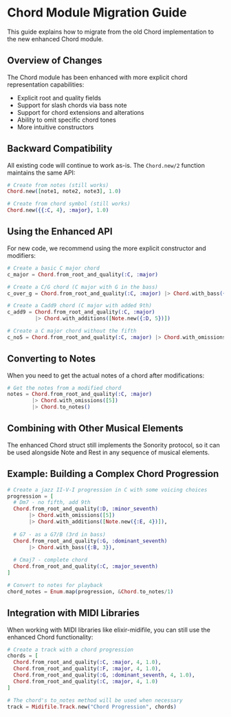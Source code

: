 # Chord Module Migration Guide

This guide explains how to migrate from the old Chord implementation to the new enhanced Chord module.

## Overview of Changes

The Chord module has been enhanced with more explicit chord representation capabilities:

- Explicit root and quality fields
- Support for slash chords via bass note
- Support for chord extensions and alterations
- Ability to omit specific chord tones
- More intuitive constructors

## Backward Compatibility

All existing code will continue to work as-is. The `Chord.new/2` function maintains the same API:

```elixir
# Create from notes (still works)
Chord.new([note1, note2, note3], 1.0)

# Create from chord symbol (still works)
Chord.new({{:C, 4}, :major}, 1.0)
```

## Using the Enhanced API

For new code, we recommend using the more explicit constructor and modifiers:

```elixir
# Create a basic C major chord
c_major = Chord.from_root_and_quality(:C, :major)

# Create a C/G chord (C major with G in the bass)
c_over_g = Chord.from_root_and_quality(:C, :major) |> Chord.with_bass({:G, 3})

# Create a Cadd9 chord (C major with added 9th)
c_add9 = Chord.from_root_and_quality(:C, :major) 
         |> Chord.with_additions([Note.new({:D, 5})])

# Create a C major chord without the fifth
c_no5 = Chord.from_root_and_quality(:C, :major) |> Chord.with_omissions([5])
```

## Converting to Notes

When you need to get the actual notes of a chord after modifications:

```elixir
# Get the notes from a modified chord
notes = Chord.from_root_and_quality(:C, :major)
        |> Chord.with_omissions([5])
        |> Chord.to_notes()
```

## Combining with Other Musical Elements

The enhanced Chord struct still implements the Sonority protocol, so it can be
used alongside Note and Rest in any sequence of musical elements.

## Example: Building a Complex Chord Progression

```elixir
# Create a jazz II-V-I progression in C with some voicing choices
progression = [
  # Dm7 - no fifth, add 9th
  Chord.from_root_and_quality(:D, :minor_seventh)
       |> Chord.with_omissions([5])
       |> Chord.with_additions([Note.new({:E, 4})]),
       
  # G7 - as a G7/B (3rd in bass)
  Chord.from_root_and_quality(:G, :dominant_seventh)
       |> Chord.with_bass({:B, 3}),
       
  # Cmaj7 - complete chord
  Chord.from_root_and_quality(:C, :major_seventh)
]

# Convert to notes for playback
chord_notes = Enum.map(progression, &Chord.to_notes/1)
```

## Integration with MIDI Libraries

When working with MIDI libraries like elixir-midifile, you can still use the enhanced Chord functionality:

```elixir
# Create a track with a chord progression
chords = [
  Chord.from_root_and_quality(:C, :major, 4, 1.0),
  Chord.from_root_and_quality(:F, :major, 4, 1.0),
  Chord.from_root_and_quality(:G, :dominant_seventh, 4, 1.0),
  Chord.from_root_and_quality(:C, :major, 4, 1.0)
]

# The chord's to_notes method will be used when necessary
track = Midifile.Track.new("Chord Progression", chords)
```